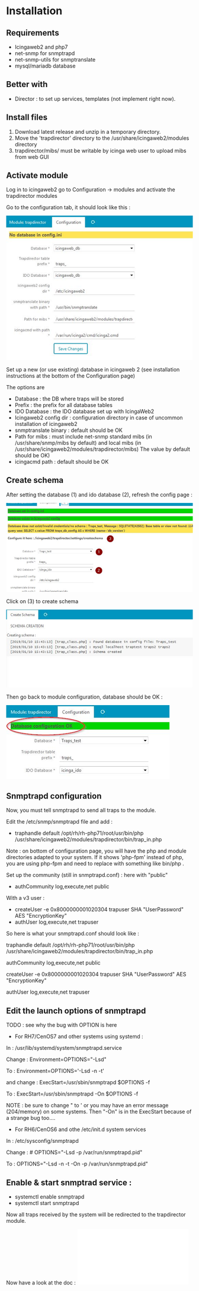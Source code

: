 Installation
===============

Requirements
---------------

* Icingaweb2 and php7
* net-snmp for snmptrapd
* net-snmp-utils for snmptranslate
* mysql/mariadb database

Better with
---------------

* Director : to set up services, templates (not implement right now).


Install files
---------------

1. Download latest release and unzip in a temporary directory.
2. Move the 'trapdirector' directory to the /usr/share/icingaweb2/modules directory
3. trapdirector/mibs/ must be writable by icinga web user to upload mibs from web GUI

Activate module
---------------

Log in to icingaweb2 go to Configuration -> modules  and activate the trapdirector modules

Go to the configuration tab, it should look like this : 

![install-1](img/install-1.jpg)

Set up a new (or use existing) database in icingaweb 2 (see installation instructions at the bottom of the Configuration page)

The options are

* Database : the DB where traps will be stored
* Prefix : the prefix for all database tables
* IDO Database : the IDO database set up with IcingaWeb2
* Icingaweb2 config dir : configuration directory in case of uncommon installation of icingaweb2
* snmptranslate binary : default should be OK
* Path for mibs : must include net-snmp standard mibs (in /usr/share/snmp/mibs by default) and local mibs (in /usr/share/icingaweb2/modules/trapdirector/mibs)
The value by default should be OK)
* icingacmd path : default should be OK

Create schema
---------------

After setting the database (1) and ido database (2), refresh the config page : 

![install-2](img/install-2.jpg)

Click on (3) to create schema

![install-3](img/install-3.jpg)

Then go back to module configuration, database should be OK :

![install-4](img/install-4.jpg)

Snmptrapd configuration
------------------------

Now, you must tell snmptrapd to send all traps to the module.

Edit the /etc/snmp/snmptrapd file and add : 

* traphandle default /opt/rh/rh-php71/root/usr/bin/php /usr/share/icingaweb2/modules/trapdirector/bin/trap_in.php 

Note : on bottom of configuration page, you will have the php and module directories adapted to your system. If it shows 'php-fpm' instead of php, you are using php-fpm and need to replace with something like bin/php .

Set up the community (still in snmptrapd.conf) : here with "public" 

* authCommunity log,execute,net public

With a v3 user :

* createUser -e 0x8000000001020304 trapuser SHA "UserPassword" AES "EncryptionKey"
* authUser log,execute,net trapuser 

So here is what your snmptrapd.conf should look like : 

traphandle default /opt/rh/rh-php71/root/usr/bin/php /usr/share/icingaweb2/modules/trapdirector/bin/trap_in.php

authCommunity log,execute,net public

createUser -e 0x8000000001020304 trapuser SHA "UserPassword" AES "EncryptionKey"

authUser log,execute,net trapuser 


Edit the launch options of snmptrapd
------------------------

TODO : see why the bug with OPTION is here

* For RH7/CenOS7 and other systems using systemd : 

In : /usr/lib/systemd/system/snmptrapd.service

Change : Environment=OPTIONS="-Lsd"

To : Environment=OPTIONS='-Lsd -n -t'

and change : ExecStart=/usr/sbin/snmptrapd $OPTIONS -f

To : ExecStart=/usr/sbin/snmptrapd -On $OPTIONS -f

NOTE : be sure to change " to ' or you may have an error message (204/memory) on some systems. Then "-On" is in the ExecStart because of a strange bug too....

* For RH6/CenOS6 and othe /etc/init.d system services 

In : /etc/sysconfig/snmptrapd

Change : # OPTIONS="-Lsd -p /var/run/snmptrapd.pid"

To : OPTIONS="-Lsd -n -t -On -p /var/run/snmptrapd.pid"

Enable & start snmptrad service : 
------------------------

* systemctl enable snmptrapd
* systemctl start snmptrapd

Now all traps received by the system will be redirected to the trapdirector module.


Now have a look at the doc : ![traps](02-traps.md)
 
